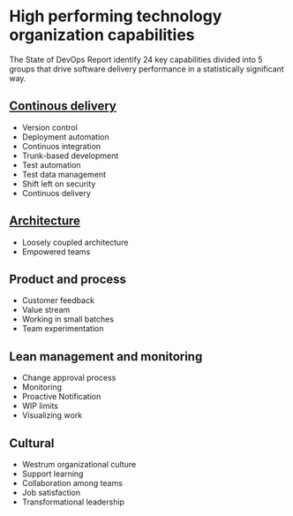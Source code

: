 # High performing technology organization capabilities


The State of DevOps Report identify 24 key capabilities divided into 5 groups that drive software delivery performance in a statistically significant way.

## [Continous delivery](https://github.com/gramland/devops-culture/blob/master/accelerate/Continuous%20delivery/readme.md)
* Version control
* Deployment automation
* Continuos integration
* Trunk-based development
* Test automation 
* Test data management
* Shift left on security
* Continuos delivery


## [Architecture](https://github.com/gramland/devops-culture/tree/master/accelerate/Architecture)
* Loosely coupled architecture
* Empowered teams


## Product and process
* Customer feedback
* Value stream
* Working in small batches
* Team experimentation


## Lean management and monitoring
* Change approval process
* Monitoring 
* Proactive Notification 
* WIP limits 
* Visualizing work 


## Cultural
* Westrum organizational culture
* Support learning
* Collaboration among teams
* Job satisfaction
* Transformational leadership



